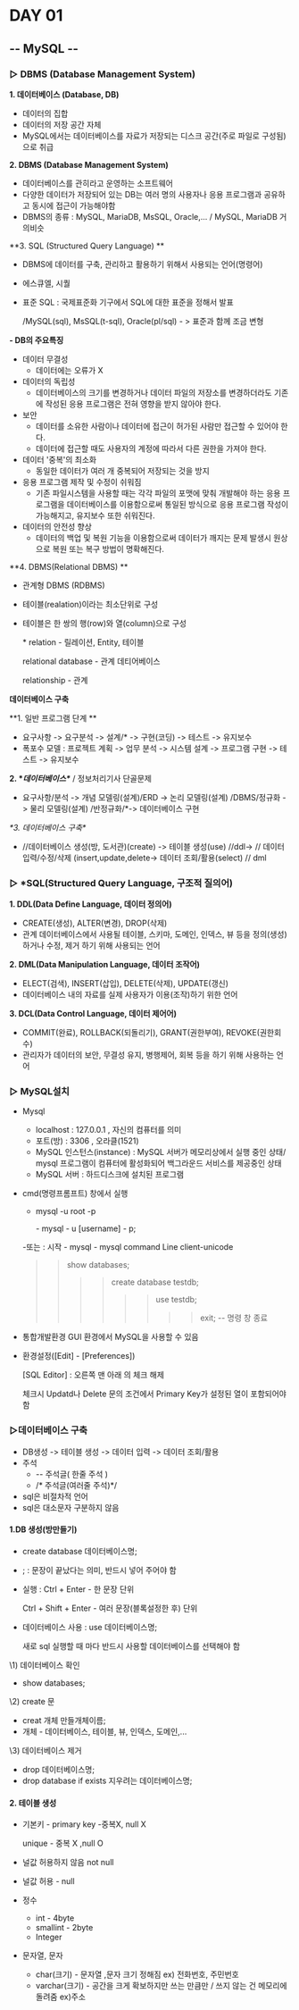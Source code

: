 # DAY 01

## -- MySQL --

### ▷ DBMS (Database Management System)

**1. 데이터베이스 (Database, DB)**

- 데이터의 집합
- 데이터의 저장 공간 자체
- MySQL에서는 데이터베이스를 자료가 저장되는 디스크 공간(주로 파일로 구성됨)으로 취급

**2. DBMS (Database Management System)**

- 데이터베이스를 관히라고 운영하는 소프트웨어
- 다양한 데이터가 저장되어 있는 DB는 여러 명의 사용자나 응용 프로그램과 공유하고 동시에 접근이 가능해야함
- DBMS의 종류 : MySQL, MariaDB, MsSQL, Oracle,... / MySQL, MariaDB 거의비슷

**3. SQL (Structured Query Language) **

- DBMS에 데이터를 구축, 관리하고 활용하기 위해서 사용되는 언어(명령어)

- 에스큐엘, 시퀄

- 표준 SQL : 국제표준화 기구에서 SQL에 대한 표준을 정해서 발표

  /MySQL(sql), MsSQL(t-sql), Oracle(pl/sql) - > 표준과 함께 조금 변형

**- DB의 주요특징**

- 데이터 무결성
  - 데이터에는 오류가 X
- 데이터의 독립성
  - 데이터베이스의 크기를 변경하거나 데이터 파일의 저장소를 변경하더라도 기존에 작성된 응용 프로그램은 전혀 영향을 받지 않아야 한다.
- 보안
  - 데이터를 소유한 사람이나 데이터에 접근이 허가된 사람만 접근할 수 있어야 한다.
  - 데이터에 접근할 때도 사용자의 계정에 따라서 다른 권한을 가져야 한다.
- 데이터 '중복'의 최소화
  - 동일한 데이터가 여러 개 중복되어 저장되는 것을 방지
- 응용 프로그램 제작 및 수정이 쉬워짐
  - 기존 파일시스템을 사용할 때는 각각 파일의 포맷에 맞춰 개발해야 하는 응용 프로그램을 데이터베이스를 이용함으로써 통일된 방식으로 응용 프로그램 작성이 가능해지고, 유지보수 또한 쉬워진다.
- 데이터의 안전성 향상
  - 데이터의 백업 및 복원 기능을 이용함으로써 데이터가 깨지는 문제 발생시 원상으로 복원 또는 복구 방법이 명확해진다.

**4. DBMS(Relational DBMS) **

- 관계형 DBMS (RDBMS)

- 테이블(realation)이라는 최소단위로 구성

- 테이블은 한 쌍의 행(row)와 열(column)으로 구성

  \* relation - 릴레이션, Entity, 테이블

  relational database - 관계 데티어베이스

  relationship - 관계

**데이터베이스 구축**

**1. 일반 프로그램 단계 **

- 요구사항 -> 요구분석 -> 설계/* -> 구현(코딩) -> 테스트 -> 유지보수
- 폭포수 모델 : 프로젝트 계획 -> 업무 분석 -> 시스템 설계 -> 프로그램 구현 -> 테스트 -> 유지보수

**2. \**데이터베이스\**** / 정보처리기사 단골문제

- 요구사항/분석 -> 개념 모델링(설계)/ERD -> 논리 모델링(설계) /DBMS/정규화 -> 물리 모델링(설계) /반정규화/*-> 데이터베이스 구현

**\**3. 데이터베이스 구축**\**

- //데이터베이스 생성(방, 도서관)(create) -> 테이블 생성(use) //ddl-> // 데이터 입력/수정/삭제 (insert,update,delete-> 데이터 조회/활용(select) // dml

### ▷ *SQL(Structured Query Language, 구조적 질의어)

**1. DDL(Data Define Language, 데이터 정의어)**

- CREATE(생성), ALTER(변경), DROP(삭제)
- 관계 데이터베이스에서 사용될 테이블, 스키마, 도메인, 인덱스, 뷰 등을 정의(생성)하거나 수정, 제거 하기 위해 사용되는 언어

**2. DML(Data Manipulation Language, 데이터 조작어)**

- ELECT(검색), INSERT(삽입), DELETE(삭제), UPDATE(갱신)
- 데이터베이스 내의 자료를 실제 사용자가 이용(조작)하기 위한 언어

**3. DCL(Data Control Language, 데이터 제어어)**

- COMMIT(완료), ROLLBACK(되돌리기), GRANT(권한부여), REVOKE(권한회수)
- 관리자가 데이터의 보안, 무결성 유지, 병행제어, 회복 등을 하기 위해 사용하는 언어

### ▷ MySQL설치

- Mysql

  - localhost : 127.0.0.1 , 자신의 컴퓨터를 의미
  - 포트(방) : 3306 , 오라클(1521)
  - MySQL 인스턴스(instance) : MySQL 서버가 메모리상에서 실행 중인 상태/ mysql 프로그램이 컴퓨터에 활성화되어 백그라운드 서비스를 제공중인 상태
  - MySQL 서버 : 하드디스크에 설치된 프로그램

- cmd(명령프롬프트) 창에서 실행

  - mysql -u root -p

    \- mysql - u [username] - p;

   -또는 : 시작 - mysql - mysql command Line client-unicode

  > > show databases;
  > >
  > > > > create database testdb;
  > > > >
  > > > > > > use testdb;
  > > > > > >
  > > > > > > > > exit; -- 명령 창 종료

- 통합개발환경 GUI 환경에서 MySQL을 사용할 수 있음

- 환경설정([Edit] - [Preferences])

  [SQL Editor] : 오른쪽 맨 아래 의 체크 해제

  체크시 Updatd나 Delete 문의 조건에서 Primary Key가 설정된 열이 포함되어야 함

### ▷데이터베이스 구축

- DB생성 -> 테이블 생성 -> 데이터 입력 -> 데이터 조회/활용
- 주석
  - -- 주석글( 한줄 주석 )
  - /* 주석글(여러줄 주석)*/
- sql은 비절차적 언어
- sql은 대소문자 구분하지 않음

#### 1.DB 생성(방만들기)

- create database 데이터베이스명;

- ; : 문장이 끝났다는 의미, 반드시 넣어 주어야 함

- 실행 : Ctrl + Enter - 한 문장 단위

   Ctrl + Shift + Enter - 여러 문장(블록설정한 후) 단위

- 데이터베이스 사용 : use 데이터베이스명;

   새로 sql 실행할 때 마다 반드시 사용할 데이터베이스를 선택해야 함

\1) 데이터베이스 확인

- show databases;

\2) create 문

- creat 개체 만들개체이름;
- 개체 - 데이터베이스, 테이블, 뷰, 인덱스, 도메인,...

\3) 데이터베이스 제거

- drop 데이터베이스명;
- drop database if exists 지우려는 데이터베이스명;

#### 2. 테이블 생성

- 기본키 - primary key -중복X, null X

  unique - 중복 X ,null O

- 널값 허용하지 않음 not null

- 널값 허용 - null

- 정수

  - int - 4byte
  - smallint - 2byte
  - Integer

- 문자열, 문자

  - char(크기) - 문자열 ,문자 크기 정해짐 ex) 전화번호, 주민번호
  - varchar(크기) - 공간을 크게 확보하지만 쓰는 만큼만 / 쓰지 않는 건 메모리에 돌려줌 ex)주소

<details class="details-reset details-overlay details-overlay-dark" id="jumpto-line-details-dialog" style="box-sizing: border-box; display: block;"><summary data-hotkey="l" aria-label="Jump to line" role="button" style="box-sizing: border-box; display: list-item; cursor: pointer; list-style: none; transition: color 80ms cubic-bezier(0.33, 1, 0.68, 1) 0s, background-color, box-shadow, border-color;"></summary></details>

